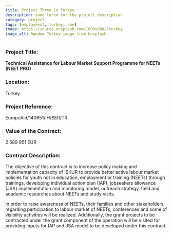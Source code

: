 ```yaml
---
title: Project Three in Turkey
description: some lorem for the project description
category: project
tags: [employment, turkey, sme]
image: https://source.unsplash.com/1600x900/?turkey
image_alt: Random Turkey image from Unsplash
---
```

### Project Title:

**Technical Assistance for Labour Market Support Programme for NEETs (NEET PRO)**

### Location:

Turkey

### Project Reference:

EuropeAid/140651/IH/SER/TR

### Value of the Contract:

2 589 951 EUR

### Contract Description:

The objective of this contract is to increase policy making and implementation capacity of İŞKUR to provide better active labour market policies for youth not in education, employment or training (NEETs) through trainings, developing individual action plan (IAP), jobseekers allowance (JSA) implementation and monitoring model, outreach strategy, field and academic researches about NEETs and study visits. 

In order to raise awareness of NEETs, their families and other stakeholders regarding participation to labour market of NEETs, conferences and some of visibility activities will be realized. Additionally, the grant projects to be contracted under the grant component of the operation will be visited for providing inputs for IAP and JSA model to be developed under this contract.